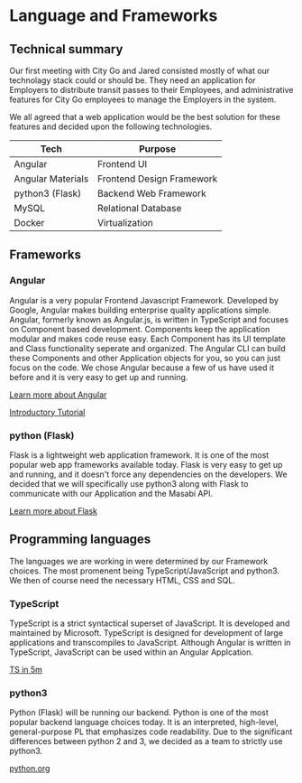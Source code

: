 # Language and Frameworks

## Technical summary

Our first meeting with City Go and Jared consisted mostly of what our technolagy stack could or should be. They need an application for Employers to distribute transit passes to their Employees, and administrative features for City Go employees to manage the Employers in the system. 

We all agreed that a web application would be the best solution for these features and decided upon the following technologies.

| Tech             | Purpose                    |
| -----------------|----------------------------| 
| Angular          | Frontend UI                |
| Angular Materials| Frontend Design Framework  |
| python3 (Flask)  | Backend Web Framework      |
| MySQL            | Relational Database        |
| Docker           | Virtualization             |

## Frameworks

### Angular
Angular is a very popular Frontend Javascript Framework. Developed by Google, Angular makes building enterprise quality applications simple. Angular, formerly known as Angular.js, is written in TypeScript and focuses on Component based development. Components keep the application modular and makes code reuse easy. Each Component has its UI template and Class functionality seperate and organized. The Angular CLI can build these Components and other Application objects for you, so you can just focus on the code. We chose Angular because a few of us have used it before and it is very easy to get up and running.

[Learn more about Angular](https://angular.io/features "Angular Features & Benefits")

[Introductory Tutorial](https://angular.io/start "Getting Started With Angular")

### python (Flask)
Flask is a lightweight web application framework. It is one of the most popular web app frameworks available today. Flask is very easy to get up and running, and it doesn't force any dependencies on the developers. We decided that we will specifically use python3 along with Flask to communicate with our Application and the Masabi API.

[Learn more about Flask](https://www.palletsprojects.com/p/flask/ "Flask Overview")

## Programming languages

The languages we are working in were determined by our Framework choices. The most promenent being TypeScript/JavaScript and python3. We then of course need the necessary HTML, CSS and SQL.

### TypeScript
TypeScript is a strict syntactical superset of JavaScript. It is developed and maintained by Microsoft. TypeScript is designed for development of large applications and transcompiles to JavaScript. Although Angular is written in TypeScript, JavaScript can be used within an Angular Applcation.

[TS in 5m](https://www.typescriptlang.org/docs/handbook/typescript-in-5-minutes.html "TypeScript in 5 minutes")

### python3

Python (Flask) will be running our backend. Python is one of the most popular backend language choices today. It is an interpreted, high-level, general-purpose PL that emphasizes code readability. Due to the significant differences between python 2 and 3, we decided as a team to strictly use python3.

[python.org](https://www.python.org/)


